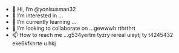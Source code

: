 - 👋 Hi, I’m @yonisusman32
- 👀 I’m interested in ...
- 🌱 I’m currently learning ...
- 💞️ I’m looking to collaborate on ...gewwwh rthrthrt
- 📫 How to reach me ...g534yertm tyzry rereal uieytj ty
t4245432 eke6kfkhrte u hkj
<!---ryu
yonisusman32/yonisusman32 is a ✨ special ✨ repository because its `README.md` (this file) appears on your GitHub hrttr  profile.
You can click the Preview link to take a look at your changes.
--->

